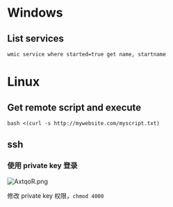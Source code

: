 # Windows

## List services

`wmic service where started=true get name, startname`

# Linux

## Get remote script and execute

`bash <(curl -s http://mywebsite.com/myscript.txt)`

## ssh

### 使用 private key 登录

![AxtqoR.png](https://s2.ax1x.com/2019/04/16/AxtqoR.png)

修改 private key 权限，`chmod 4000`
